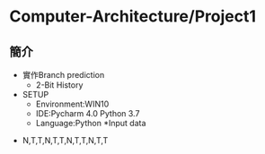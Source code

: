 # Computer-Architecture/Project1
## 簡介
* 實作Branch prediction
  * 2-Bit History
* SETUP
  * Environment:WIN10
  * IDE:Pycharm 4.0 Python 3.7
  * Language:Python
*Input data
- N,T,T,N,T,T,N,T,T,N,T,T
